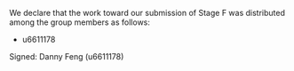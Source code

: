 We declare that the work toward our submission of Stage F was distributed among the group members as follows:

* u6611178

Signed: Danny Feng (u6611178)

